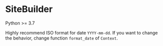 # SiteBuilder

Python >= 3.7

Highly recommend ISO format for date `YYYY-mm-dd`. If you want to change the behavior, change function `format_date` of `Context`.